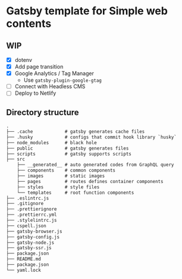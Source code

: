 # Gatsby template for Simple web contents

## WIP

- [x] dotenv
- [x] Add page transition
- [x] Google Analytics / Tag Manager
  - Use `gatsby-plugin-google-gtag`
- [ ] Connect with Headless CMS
- [ ] Deploy to Netlify

## Directory structure

```txt
.
├── .cache            # gatsby generates cache files
├── .husky            # configs that commit hook library `husky`
├── node_modules      # black hole
├── public            # gatsby generates files
├── scripts           # gatsby supports scripts
├── src
    ├── __generated__ # auto generated codes from GraphQL query
    ├── components    # common components
    ├── images        # static images
    ├── pages         # routes defines container components
    ├── styles        # style files
    └── templates     # root function components
├── .eslintrc.js
├── .gitignore
├── .prettierignore
├── .prettierrc.yml
├── .stylelintrc.js
├── cspell.json
├── gatsby-browser.js
├── gatsby-config.js
├── gatsby-node.js
├── gatsby-ssr.js
├── package.json
├── README.md
├── package.json
└── yaml.lock
```

